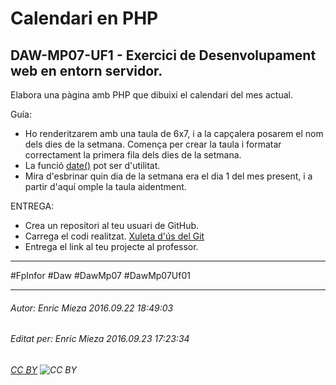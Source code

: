# Calendari en PHP
## DAW-MP07-UF1 - Exercici de Desenvolupament web en entorn servidor.
Elabora una pàgina amb PHP que dibuixi el calendari del mes actual.

Guía:

- Ho renderitzarem amb una taula de 6x7, i a la capçalera posarem el nom dels dies de la setmana. Comença per crear la taula i formatar correctament la primera fila dels dies de la setmana.
- La funció [date()](http://php.net/manual/es/function.date.php) pot ser d'utilitat.
- Mira d'esbrinar quin dia de la setmana era el dia 1 del mes present, i a partir d'aquí omple la taula aidentment.

ENTREGA:

- Crea un repositori al teu usuari de GitHub.
- Carrega el codi realitzat. [Xuleta d'ús del Git](https://cacauet.org/wiki/index.php/Git:_comandes)
- Entrega el link al teu projecte al professor.


---

#FpInfor #Daw #DawMp07 #DawMp07Uf01

---

###### Autor: Enric Mieza 2016.09.22 18:49:03
###### Editat per: Enric Mieza 2016.09.23 17:23:34
###### [CC BY](https://creativecommons.org/licenses/by/4.0/) ![CC BY](https://licensebuttons.net/l/by/3.0/80x15.png)
